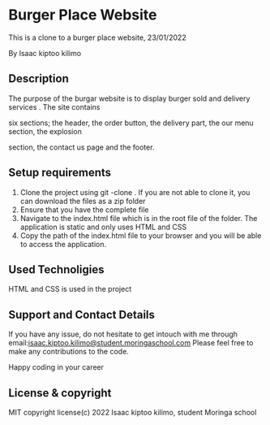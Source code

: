 # Burger Place Website

This is a clone to a burger place website, 23/01/2022

By Isaac kiptoo kilimo

## Description

The purpose of the burgar website is to display burger sold and delivery services . The site contains 

six sections; the header, the order button, the delivery part, the our menu section, the explosion 

section, the contact us page and the footer.

## Setup requirements
<ol>
<li>Clone the project using git -clone . If you are not able to clone it, you can download the files as a zip folder</li>
<li>Ensure that you have the complete file</li>
<li>Navigate to the index.html file which is in the root file of the folder. The application is static and only uses HTML and CSS</li>
<li>Copy the path of the index.html file to your browser and you will be able to access the application.</li>
</ol>

## Used Technoligies

HTML and CSS is used in the project

## Support and Contact Details

If you have any issue, do not hesitate to get intouch with me through 
email:isaac.kiptoo.kilimo@student.moringaschool.com 
Please feel free to make any contributions to the code.

Happy coding in your career
## License & copyright

MIT copyright license(c) 2022 Isaac kiptoo kilimo, student Moringa school

